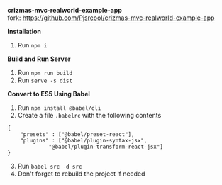 **crizmas-mvc-realworld-example-app**\
fork: https://github.com/Pjsrcool/crizmas-mvc-realworld-example-app

**Installation**
1. Run `npm i`

**Build and Run Server**
1. Run `npm run build`
2. Run `serve -s dist`

**Convert to ES5 Using Babel**
1. Run `npm install @babel/cli`
2. Create a file `.babelrc` with the following contents
```
{
	"presets" : ["@babel/preset-react"],
	"plugins" : ["@babel/plugin-syntax-jsx",
		     "@babel/plugin-transform-react-jsx"]
}
```
3. Run `babel src -d src`
4. Don't forget to rebuild the project if needed